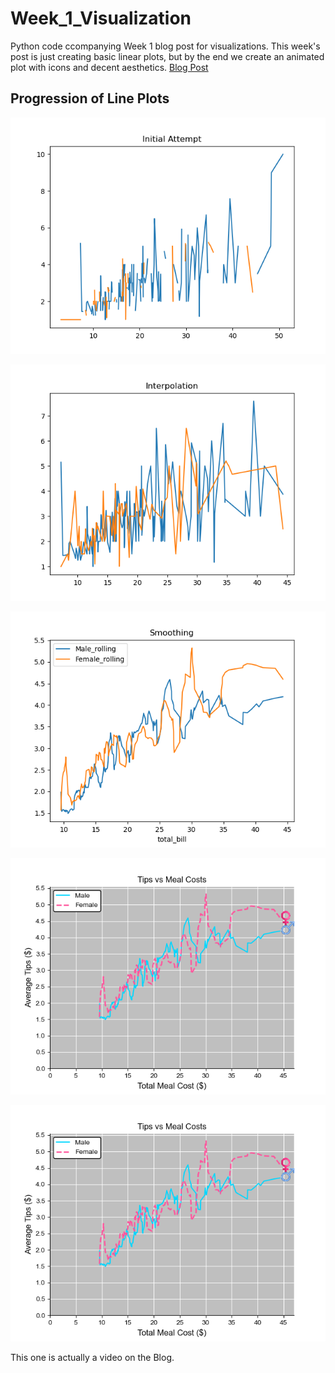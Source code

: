 # Week_1_Visualization
Python code ccompanying Week 1 blog post for visualizations. This week's post is just creating basic linear plots, but by the end we create an animated plot with icons and decent aesthetics.
[Blog Post](http://discoveringdatascience.com/index.php/2020/07/27/week-1-the-line-chart/)

## Progression of Line Plots
![Initial Attempt](Initial_Attempt.png)

![Interpolation](Interpolation.png)

![Smoothing](Smoothing.png)

![Sexy Seaborn](Sexy_Seaborn.png)

![Video Seaborn](Video_Seaborn.png)
  
This one is actually a video on the Blog.
